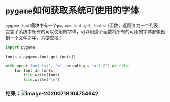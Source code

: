 # `pygame`如何获取系统可使用的字体

`pygame.font`模块中有一个`pygame.font.get_fonts()`函数，返回值为一个列表，包含了系统中所有的可以使用的字体，可以用这个函数将所有的可用的字体都输出到一个文件之中，方便查找：

```python
import pygame

fonts = pygame.font.get_fonts()

with open('font.txt', 'w', encoding = 'utf-8') as file:
    for font in fonts:
    	file.write(font)
        file.write('\n')
```

### 结果：![image-20200718104754642](D:%5C%E7%94%A8%E6%88%B7%5CDesktop%5Cfont.png)
